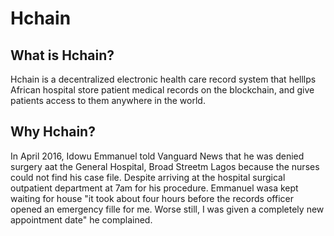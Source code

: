 # Hchain

## What is Hchain?
Hchain is a decentralized electronic health care record system that helllps African hospital store patient medical records on the blockchain, and give patients access to them anywhere in the world.

## Why Hchain?
In April 2016, Idowu Emmanuel told Vanguard News that he was denied surgery aat the General Hospital, Broad Streetm Lagos because the nurses could not find his case file. Despite arriving at the hospital surgical outpatient department at 7am for his procedure.
Emmanuel wasa kept waiting for house "it took about four hours before the records officer opened an emergency fille for me. Worse still, I was given a completely new appointment date" he complained. 
